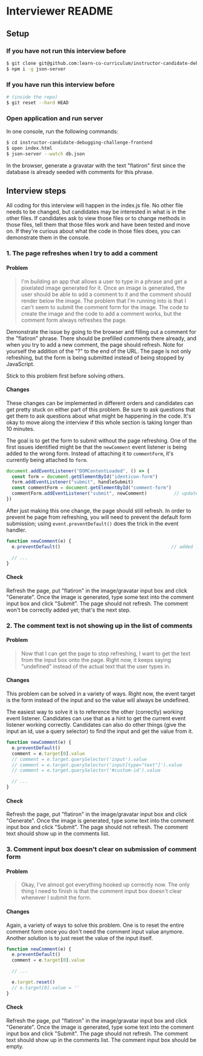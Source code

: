 # Interviewer README

## Setup

### If you have not run this interview before
```bash
$ git clone git@github.com:learn-co-curriculum/instructor-candidate-debugging-challenge-frontend.git
$ npm i -g json-server
```

### If you have run this interview before
```bash
# (inside the repo)
$ git reset --hard HEAD
```

### Open application and run server
In one console, run the following commands:
```bash
$ cd instructor-candidate-debugging-challenge-frontend
$ open index.html
$ json-server --watch db.json
```

In the browser, generate a gravatar with the text "flatiron" first since the database is already seeded with comments for this phrase.

## Interview steps

All coding for this interview will happen in the index.js file. No other file needs to be changed, but candidates may be interested in what is in the other files. If candidates ask to view those files or to change methods in those files, tell them that those files work and have been tested and move on. If they're curious about what the code in those files does, you can demonstrate them in the console.

### 1. The page refreshes when I try to add a comment

#### Problem

> I'm building an app that allows a user to type in a phrase and get a pixelated image generated for it. Once an image is generated, the user should be able to add a comment to it and the comment should render below the image. The problem that I'm running into is that I can't seem to submit the comment form for the image. The code to create the image and the code to add a comment works, but the comment form always refreshes the page.

Demonstrate the issue by going to the browser and filling out a comment for the "flatiron" phrase. There should be prefilled comments there already, and when you try to add a new comment, the page should refresh. Note for yourself the addition of the "?" to the end of the URL. The page is not only refreshing, but the form is being submitted instead of being stopped by JavaScript.

Stick to this problem first before solving others.

#### Changes

These changes can be implemented in different orders and candidates can get pretty stuck on either part of this problem. Be sure to ask questions that get them to ask questions about what might be happening in the code. It's okay to move along the interview if this whole section is taking longer than 10 minutes.

The goal is to get the form to submit without the page refreshing. One of the first issues identified might be that the `newComment` event listener is being added to the wrong form. Instead of attaching it to `commentForm`, it's currently being attached to `form`.

```js
document.addEventListener("DOMContentLoaded", () => {
  const form = document.getElementById("identicon-form")
  form.addEventListener("submit", handleSubmit)
  const commentForm = document.getElementById("comment-form")
  commentForm.addEventListener("submit", newComment)          // updated line; form > commentForm
})
```

After just making this one change, the page should still refresh. In order to prevent he page from refreshing, you will need to prevent the default form submission; using `event.preventDefault()` does the trick in the event handler.

```js
function newComment(e) {
  e.preventDefault()                                         // added line

  // ...
}
```

#### Check

Refresh the page, put "flatiron" in the image/gravatar input box and click "Generate". Once the image is generated, type some text into the comment input box and click "Submit". The page should not refresh. The comment won't be correctly added yet; that's the next step.

### 2. The comment text is not showing up in the list of comments

#### Problem

> Now that I can get the page to stop refreshing, I want to get the text from the input box onto the page. Right now, it keeps saying "undefined" instead of the actual text that the user types in.

#### Changes

This problem can be solved in a variety of ways. Right now, the event target is the form instead of the input and so the value will always be undefined.

The easiest way to solve it is to reference the other (correctly) working event listener. Candidates can use that as a hint to get the current event listener working correctly. Candidates can also do other things (give the input an id, use a query selector) to find the input and get the value from it.

```js
function newComment(e) {
  e.preventDefault()
  comment = e.target[0].value
  // comment = e.target.querySelector('input').value
  // comment = e.target.querySelector('input[type="text"]').value
  // comment = e.target.querySelector('#custom-id').value

  // ...
}
```

#### Check

Refresh the page, put "flatiron" in the image/gravatar input box and click "Generate". Once the image is generated, type some text into the comment input box and click "Submit". The page should not refresh. The comment text should show up in the comments list.

### 3. Comment input box doesn't clear on submission of comment form

#### Problem

> Okay, I've almost got everything hooked up correctly now. The only thing I need to finish is that the comment input box doesn't clear whenever I submit the form.

#### Changes

Again, a variety of ways to solve this problem. One is to reset the entire comment form once you don't need the comment input value anymore. Another solution is to just reset the value of the input itself.

```js
function newComment(e) {
  e.preventDefault()
  comment = e.target[0].value

  // ...

  e.target.reset()
  // e.target[0].value = ''
}

```

#### Check

Refresh the page, put "flatiron" in the image/gravatar input box and click "Generate". Once the image is generated, type some text into the comment input box and click "Submit". The page should not refresh. The comment text should show up in the comments list. The comment input box should be empty.
